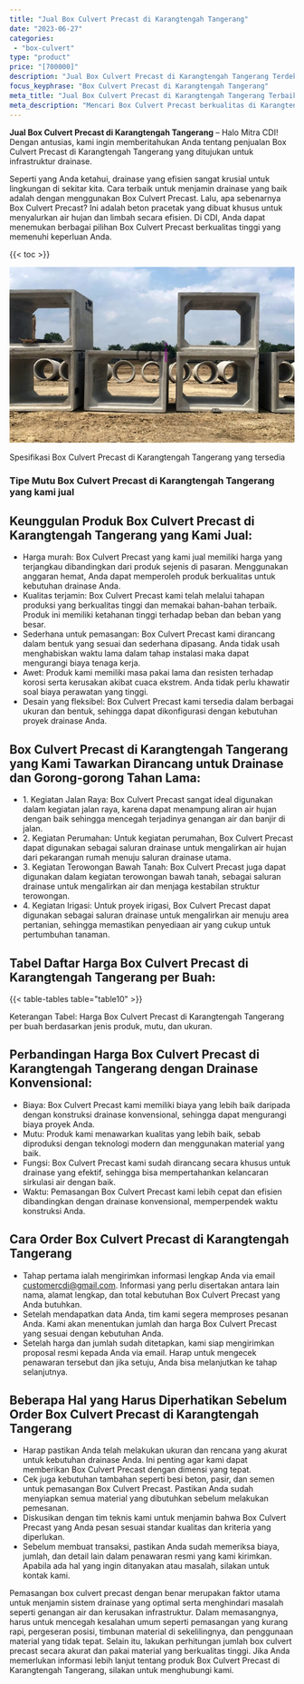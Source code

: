 ```yaml
---
title: "Jual Box Culvert Precast di Karangtengah Tangerang"
date: "2023-06-27"
categories:
 - "box-culvert"
type: "product"
price: "[700000]"
description: "Jual Box Culvert Precast di Karangtengah Tangerang Terdekat. Box Culvert Precast ini menjadi solusi utama dalam proyek pembangunan sebagai saluran drainase yang handal dan tahan lama. Konsultasikan kebutuhan Anda sekarang."
focus_keyphrase: "Box Culvert Precast di Karangtengah Tangerang"
meta_title: "Jual Box Culvert Precast di Karangtengah Tangerang Terbaik - CDI"
meta_description: "Mencari Box Culvert Precast berkualitas di Karangtengah Tangerang? Layanan profesional kami siap membantu dengan solusi terbaik. Klik untuk penawaran istimewa."
---
```


**Jual Box Culvert Precast di Karangtengah Tangerang** – Halo Mitra CDI! Dengan antusias, kami ingin memberitahukan Anda tentang penjualan Box Culvert Precast di Karangtengah Tangerang yang ditujukan untuk infrastruktur drainase.

Seperti yang Anda ketahui, drainase yang efisien sangat krusial untuk lingkungan di sekitar kita. Cara terbaik untuk menjamin drainase yang baik adalah dengan menggunakan Box Culvert Precast. Lalu, apa sebenarnya Box Culvert Precast? Ini adalah beton pracetak yang dibuat khusus untuk menyalurkan air hujan dan limbah secara efisien. Di CDI, Anda dapat menemukan berbagai pilihan Box Culvert Precast berkualitas tinggi yang memenuhi keperluan Anda.

{{< toc >}}

![Jual Box Culvert Precast di Karangtengah Tangerang](/images/box-culvert/box-culvert-05.jpg)

Spesifikasi Box Culvert Precast di Karangtengah Tangerang yang tersedia

### Tipe Mutu Box Culvert Precast di Karangtengah Tangerang yang kami jual 

## Keunggulan Produk Box Culvert Precast di Karangtengah Tangerang yang Kami Jual:

*   Harga murah: Box Culvert Precast yang kami jual memiliki harga yang terjangkau dibandingkan dari produk sejenis di pasaran. Menggunakan anggaran hemat, Anda dapat memperoleh produk berkualitas untuk kebutuhan drainase Anda.
*   Kualitas terjamin: Box Culvert Precast kami telah melalui tahapan produksi yang berkualitas tinggi dan memakai bahan-bahan terbaik. Produk ini memiliki ketahanan tinggi terhadap beban dan beban yang besar.
*   Sederhana untuk pemasangan: Box Culvert Precast kami dirancang dalam bentuk yang sesuai dan sederhana dipasang. Anda tidak usah menghabiskan waktu lama dalam tahap instalasi maka dapat mengurangi biaya tenaga kerja.
*   Awet: Produk kami memiliki masa pakai lama dan resisten terhadap korosi serta kerusakan akibat cuaca ekstrem. Anda tidak perlu khawatir soal biaya perawatan yang tinggi.
*   Desain yang fleksibel: Box Culvert Precast kami tersedia dalam berbagai ukuran dan bentuk, sehingga dapat dikonfigurasi dengan kebutuhan proyek drainase Anda.

## Box Culvert Precast di Karangtengah Tangerang yang Kami Tawarkan Dirancang untuk Drainase dan Gorong-gorong Tahan Lama:

*   1\. Kegiatan Jalan Raya: Box Culvert Precast sangat ideal digunakan dalam kegiatan jalan raya, karena dapat menampung aliran air hujan dengan baik sehingga mencegah terjadinya genangan air dan banjir di jalan.
*   2\. Kegiatan Perumahan: Untuk kegiatan perumahan, Box Culvert Precast dapat digunakan sebagai saluran drainase untuk mengalirkan air hujan dari pekarangan rumah menuju saluran drainase utama.
*   3\. Kegiatan Terowongan Bawah Tanah: Box Culvert Precast juga dapat digunakan dalam kegiatan terowongan bawah tanah, sebagai saluran drainase untuk mengalirkan air dan menjaga kestabilan struktur terowongan.
*   4\. Kegiatan Irigasi: Untuk proyek irigasi, Box Culvert Precast dapat digunakan sebagai saluran drainase untuk mengalirkan air menuju area pertanian, sehingga memastikan penyediaan air yang cukup untuk pertumbuhan tanaman.

## Tabel Daftar Harga Box Culvert Precast di Karangtengah Tangerang per Buah:

{{< table-tables table="table10" >}}

Keterangan Tabel: Harga Box Culvert Precast di Karangtengah Tangerang per buah berdasarkan jenis produk, mutu, dan ukuran.

## Perbandingan Harga Box Culvert Precast di Karangtengah Tangerang dengan Drainase Konvensional:

*   Biaya: Box Culvert Precast kami memiliki biaya yang lebih baik daripada dengan konstruksi drainase konvensional, sehingga dapat mengurangi biaya proyek Anda.
*   Mutu: Produk kami menawarkan kualitas yang lebih baik, sebab diproduksi dengan teknologi modern dan menggunakan material yang baik.
*   Fungsi: Box Culvert Precast kami sudah dirancang secara khusus untuk drainase yang efektif, sehingga bisa mempertahankan kelancaran sirkulasi air dengan baik.
*   Waktu: Pemasangan Box Culvert Precast kami lebih cepat dan efisien dibandingkan dengan drainase konvensional, memperpendek waktu konstruksi Anda.

## Cara Order Box Culvert Precast di Karangtengah Tangerang

*   Tahap pertama ialah mengirimkan informasi lengkap Anda via email customercdi@gmail.com. Informasi yang perlu disertakan antara lain nama, alamat lengkap, dan total kebutuhan Box Culvert Precast yang Anda butuhkan.
*   Setelah mendapatkan data Anda, tim kami segera memproses pesanan Anda. Kami akan menentukan jumlah dan harga Box Culvert Precast yang sesuai dengan kebutuhan Anda.
*   Setelah harga dan jumlah sudah ditetapkan, kami siap mengirimkan proposal resmi kepada Anda via email. Harap untuk mengecek penawaran tersebut dan jika setuju, Anda bisa melanjutkan ke tahap selanjutnya.

## Beberapa Hal yang Harus Diperhatikan Sebelum Order Box Culvert Precast di Karangtengah Tangerang

*   Harap pastikan Anda telah melakukan ukuran dan rencana yang akurat untuk kebutuhan drainase Anda. Ini penting agar kami dapat memberikan Box Culvert Precast dengan dimensi yang tepat.
*   Cek juga kebutuhan tambahan seperti besi beton, pasir, dan semen untuk pemasangan Box Culvert Precast. Pastikan Anda sudah menyiapkan semua material yang dibutuhkan sebelum melakukan pemesanan.
*   Diskusikan dengan tim teknis kami untuk menjamin bahwa Box Culvert Precast yang Anda pesan sesuai standar kualitas dan kriteria yang diperlukan.
*   Sebelum membuat transaksi, pastikan Anda sudah memeriksa biaya, jumlah, dan detail lain dalam penawaran resmi yang kami kirimkan. Apabila ada hal yang ingin ditanyakan atau masalah, silakan untuk kontak kami.

Pemasangan box culvert precast dengan benar merupakan faktor utama untuk menjamin sistem drainase yang optimal serta menghindari masalah seperti genangan air dan kerusakan infrastruktur. Dalam memasangnya, harus untuk mencegah kesalahan umum seperti pemasangan yang kurang rapi, pergeseran posisi, timbunan material di sekelilingnya, dan penggunaan material yang tidak tepat. Selain itu, lakukan perhitungan jumlah box culvert precast secara akurat dan pakai material yang berkualitas tinggi. Jika Anda memerlukan informasi lebih lanjut tentang produk Box Culvert Precast di Karangtengah Tangerang, silakan untuk menghubungi kami.